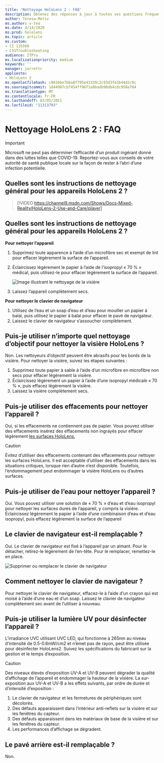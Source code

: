 ```yaml
---
title: 'Nettoyage HoloLens 2 : FAQ'
description: Obtenez des réponses à jour à toutes vos questions fréquemment posées pour le nettoyage et la maintenance de votre appareil HoloLens 2.
author: Teresa-Motiv
ms.author: v-tea
ms.date: 4/14/2020
ms.prod: hololens
ms.topic: article
ms.custom:
- CI 115560
- CSSTroubleshooting
audience: ITPro
ms.localizationpriority: medium
keywords: ''
manager: jarrettr
appliesto:
- HoloLens 2
ms.openlocfilehash: c9016be7bba8f795e43339c2c93d3fe3b44d2c8c
ms.sourcegitcommit: 1d44907cb7454ff96f1a9badb90db4cdc958e784
ms.translationtype: MT
ms.contentlocale: fr-FR
ms.lasthandoff: 02/05/2021
ms.locfileid: "11313793"
---
```

# Nettoyage HoloLens 2 : FAQ

> [!IMPORTANT]  
> Microsoft ne peut pas déterminer l’efficacité d’un produit ingérant donné dans des luttes telles que COVID-19. Reportez-vous aux conseils de votre autorité de santé publique locale sur la façon de rester à l’abri d’une infection potentielle.  

## Quelles sont les instructions de nettoyage général pour les appareils HoloLens 2 ?

> [!VIDEO https://channel9.msdn.com/Shows/Docs-Mixed-Reality/HoloLens-2-Use-and-Care/player]
## Quelles sont les instructions de nettoyage général pour les appareils HoloLens 2 ?
<!-- <iframe src="https://channel9.msdn.com/Shows/Docs-Mixed-Reality/HoloLens-2-Use-and-Care/player" width="960" height="540" allowFullScreen frameBorder="0" title="HoloLens 2 Use and Care - Microsoft Channel 9 Video"></iframe> -->

**Pour nettoyer l’appareil**

1. Supprimez toute apparence à l’aide d’un microfibre sec et exempt de lint pour effacer légèrement la surface de l’appareil.
1. Éclaircissez légèrement le papier à l’aide de l’isopropyl « 70 % » médical, puis utilisez-le pour effacer légèrement la surface de l’appareil.

   ![Image illustrant le nettoyage de la visière](images/hololens-cleaning-visor.png)

1. Laissez l’appareil complètement secs.

**Pour nettoyer le clavier de navigateur**

1. Utilisez de l’eau et un soap d’eau et d’eau pour mouiller un papier à balai, puis utilisez le papier à balai pour effacer le pavé de navigateur.
1. Laissez le clavier de navigateur s’assoucher complètement.

## Puis-je utiliser n’importe quel nettoyage d’objectif pour nettoyer la visière HoloLens ?

Non. Les nettoyeurs d’objectif peuvent être abrasifs pour les bords de la visière. Pour nettoyer la visière, suivez les étapes suivantes :  

1. Supprimez toute papier à sable à l’aide d’un microfibre en microfibre non secs pour effacer légèrement la visière.
1. Éclaircissez légèrement un papier à l’aide d’une isopropyl médicale « 70 % », puis effacez légèrement la visière.
1. Laissez la visière complètement secs.

## Puis-je utiliser des effacements pour nettoyer l’appareil ?

Oui, si les effacements ne contiennent pas de papier. Vous pouvez utiliser des effacements insérez des effacements non ingrayés pour effacer légèrement [les surfaces HoloLens.](#what-are-the-general-cleaning-instructions-for-hololens-2-devices)  

> [!CAUTION]  
> Évitez d’utiliser des effacements contenant des effacements pour nettoyer les surfaces HoloLens. Il est acceptable d’utiliser des effacements dans les situations critiques, lorsque rien d’autre n’est disponible. Toutefois, l’endommagement peut endommager la visière HoloLens ou d’autres surfaces.

## Puis-je utiliser de l’eau pour nettoyer l’appareil ?

Oui. Vous pouvez utiliser une solution de « 70 % » d’eau et d’eau isopropyl pour nettoyer les surfaces dures de l’appareil, y compris la visière. Éclaircissez légèrement le papier à l’aide d’une combinaison d’eau et d’eau isopropyl, puis effacez légèrement la surface de l’appareil

## Le clavier de navigateur est-il remplaçable ?

Oui. Le clavier de navigateur est fixé à l’appareil par un aimant. Pour le détacher, retirez-le légèrement de l’en-tête. Pour le remplacer, remettez-le en place.

![Supprimer ou remplacer le clavier de navigateur](images/hololens2-remove-browpad.png)

## Comment nettoyer le clavier de navigateur ?

Pour nettoyer le clavier de navigateur, effacez-le à l’aide d’un crayon qui est moisé à l’aide d’une eau et d’un soap. Laissez le clavier de navigateur complètement sec avant de l’utiliser à nouveau.

## Puis-je utiliser la lumière UV pour désinfecter l’appareil ?

L’irradiance UVC utilisant UVC LED, qui fonctionne à 265nm au niveau d’intensité de 0.5-0.6mW/cm2 et n’émet pas de rayon, peut être utilisée pour désinfecter <sup> </sup> HoloLens2. Suivez les spécifications du fabricant sur la gestion et le temps d’exposition.

> [!CAUTION]  
> Des niveaux élevés d’exposition UV-A et UV-B peuvent dégrader la qualité d’affichage de l’appareil et endommager la hauteur de la visière. La sur-exposition aux UV-A et UV-B a les effets suivants, par ordre de durée et d’intensité d’exposition :
>  
> 1. Le clavier de navigateur et les fermetures de périphériques sont décolorés.
> 1. Des défauts apparaissent dans l’intérieur anti-reflets sur la visière et sur les fenêtres du capteur.
> 1. Des défauts apparaissent dans les matériaux de base de la visière et sur les fenêtres du capteur.
> 1. Les performances d’affichage se dégradent.

## Le pavé arrière est-il remplaçable ?

Non.
